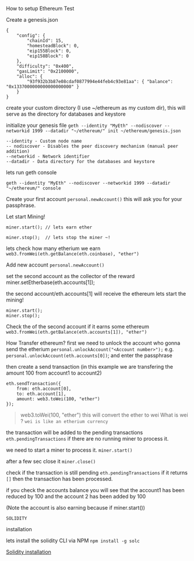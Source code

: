 How to setup Ethereum Test

Create a genesis.json
```
{
    "config": {
        "chainId": 15,
        "homesteadBlock": 0,
        "eip155Block": 0,
        "eip158Block": 0
    },
    "difficulty": "0x400",
    "gasLimit": "0x2100000",
    "alloc": {
        "93f932b3b87e08cdaf0877994e44feb4c93e81aa": { "balance": "0x1337000000000000000000" }     
    }
}
```

create your custom directory (I use ~/ethereum as my custom dir), this will serve as the directory for databases and keystore

initialize your genesis file
`geth --identity "MyEth" --nodiscover --networkid 1999 --datadir "~/ethereum/" init ~/ethereum/genesis.json`

```
--identity - Custom node name
-- nodiscover - Disables the peer discovery mechanism (manual peer addition)
--networkid - Network identifier
--datadir - Data directory for the databases and keystore
```


lets run geth console
```
geth --identity "MyEth" --nodiscover --networkid 1999 --datadir "~/ethereum/" console
```

Create your first account
```personal.newAccount()```
this will ask you for your passphrase.


Let start Mining!

```miner.start(); // lets earn ether```

```miner.stop();  // lets stop the miner ~!```

lets check how many etherium we earn
`web3.fromWei(eth.getBalance(eth.coinbase), "ether")`

Add new account
`personal.newAccount()`

set the second account as the collector of the reward
miner.setEtherbase(eth.accounts[1]);

the second account/eth.accounts[1] will receive the ethereum
lets start the mining!
```
miner.start();
miner.stop();
```


Check the of the second account if it earns some ethereum
`web3.fromWei(eth.getBalance(eth.accounts[1]), "ether")`


How Transfer ethereum?
first we need to unlock the account who gonna send the etherium
`personal.unlockAccount("<Account number>");` e.g. `personal.unlockAccount(eth.accounts[0])`;
and enter the passphrase

then create a send transaction
(in this example we are transfering the amount 100 from account1 to account2)
```
eth.sendTransaction({
	from: eth.account[0],
	to: eth.account[1],
	amount: web3.toWei(100, "ether")
});
```

> web3.toWei(100, "ether")
this will convert the ether to wei
What is wei ? `wei is like an etherium currency`

the transaction will be added to the pending transactions
`eth.pendingTransactions` if there are no running miner to process it.

we need to start a miner to process it.
`miner.start()`

after a few sec close it
`miner.close()` 

check if the transaction is still pending
`eth.pendingTransactions` if it returns `[]`
then the transaction has been processed.

if you check the accounts balance
you will see that the account1 has been reduced by 100
and the account 2 has been added by 100

(Note the account is also earning because if miner.start())




`SOLIDITY`

installation

lets install the solidity CLI via NPM
`npm install -g solc`

[Solidity installation](http://solidity.readthedocs.io/en/develop/installing-solidity.html)
